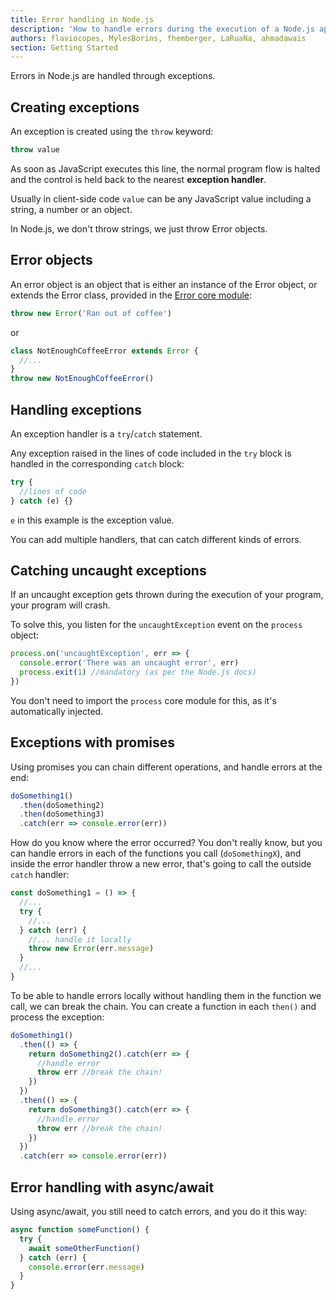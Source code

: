 ```yaml
---
title: Error handling in Node.js
description: 'How to handle errors during the execution of a Node.js application'
authors: flaviocopes, MylesBorins, fhemberger, LaRuaNa, ahmadawais
section: Getting Started
---
```


Errors in Node.js are handled through exceptions.

## Creating exceptions

An exception is created using the `throw` keyword:

```js
throw value
```

As soon as JavaScript executes this line, the normal program flow is halted and the control is held back to the nearest **exception handler**.

Usually in client-side code `value` can be any JavaScript value including a string, a number or an object.

In Node.js, we don't throw strings, we just throw Error objects.

## Error objects

An error object is an object that is either an instance of the Error object, or extends the Error class, provided in the [Error core module](https://nodejs.org/api/errors.html):

```js
throw new Error('Ran out of coffee')
```

or

```js
class NotEnoughCoffeeError extends Error {
  //...
}
throw new NotEnoughCoffeeError()
```

## Handling exceptions

An exception handler is a `try`/`catch` statement.

Any exception raised in the lines of code included in the `try` block is handled in the corresponding `catch` block:

```js
try {
  //lines of code
} catch (e) {}
```

`e` in this example is the exception value.

You can add multiple handlers, that can catch different kinds of errors.

## Catching uncaught exceptions

If an uncaught exception gets thrown during the execution of your program, your program will crash.

To solve this, you listen for the `uncaughtException` event on the `process` object:

```js
process.on('uncaughtException', err => {
  console.error('There was an uncaught error', err)
  process.exit(1) //mandatory (as per the Node.js docs)
})
```

You don't need to import the `process` core module for this, as it's automatically injected.

## Exceptions with promises

Using promises you can chain different operations, and handle errors at the end:

```js
doSomething1()
  .then(doSomething2)
  .then(doSomething3)
  .catch(err => console.error(err))
```

How do you know where the error occurred? You don't really know, but you can handle errors in each of the functions you call (`doSomethingX`), and inside the error handler throw a new error, that's going to call the outside `catch` handler:

```js
const doSomething1 = () => {
  //...
  try {
    //...
  } catch (err) {
    //... handle it locally
    throw new Error(err.message)
  }
  //...
}
```

To be able to handle errors locally without handling them in the function we call, we can break the chain. You can create a function in each `then()` and process the exception:

```js
doSomething1()
  .then(() => {
    return doSomething2().catch(err => {
      //handle error
      throw err //break the chain!
    })
  })
  .then(() => {
    return doSomething3().catch(err => {
      //handle error
      throw err //break the chain!
    })
  })
  .catch(err => console.error(err))
```

## Error handling with async/await

Using async/await, you still need to catch errors, and you do it this way:

```js
async function someFunction() {
  try {
    await someOtherFunction()
  } catch (err) {
    console.error(err.message)
  }
}
```
